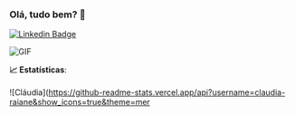 ### Olá, tudo bem? 👋

[![Linkedin Badge](https://img.shields.io/badge/-LinkedIn-blue?style=flat-square&logo=Linkedin&logoColor=white&link=https://www.linkedin.com/in/karinnecristinapereira//)](https://www.linkedin.com/in/cl%C3%A1udia-raiane-sousa-de-oliveira-7898a1233/)

<img align="center" alt="GIF" src="https://media.giphy.com/media/DKyjRV7y5AcOswAlBr/giphy.gif"/>


  
   
 <b> :chart_with_upwards_trend: Estatísticas</b>:
 <br>
 <br>
 ![Cláudia](https://github-readme-stats.vercel.app/api?username=claudia-raiane&show_icons=true&theme=mer
